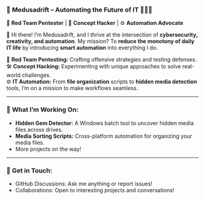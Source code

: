 ### 🐍 **Medusadrift** – Automating the Future of IT 🧑‍💻🔧

💼 **Red Team Pentester** | 🧠 **Concept Hacker** | ⚙️ **Automation Advocate**

👋 Hi there! I’m Medusadrift, and I thrive at the intersection of **cybersecurity, creativity, and automation**. My mission? To **reduce the monotony of daily IT life** by introducing **smart automation** into everything I do.

🔴 **Red Team Pentesting:** Crafting offensive strategies and testing defenses.  
🛠️ **Concept Hacking:** Experimenting with unique approaches to solve real-world challenges.  
⚙️ **IT Automation:** From **file organization** scripts to **hidden media detection** tools, I’m on a mission to make workflows seamless.  

---

### 🚀 **What I’m Working On:**
- **Hidden Gem Detector:** A Windows batch tool to uncover hidden media files across drives.  
- **Media Sorting Scripts:** Cross-platform automation for organizing your media files.  
- More projects on the way!  

---

### 🔗 **Get in Touch:**
- GitHub Discussions: Ask me anything or report issues!  
- Collaborations: Open to interesting projects and conversations! 
